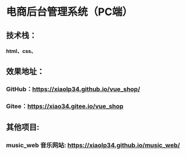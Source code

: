 # 电商后台管理系统（PC端）
## 技术栈：
#### html、css、
## 效果地址：
### GitHub：https://xiaolp34.github.io/vue_shop/
### Gitee：https://xiao34.gitee.io/vue_shop
## 其他项目:
### music_web 音乐网站: https://xiaolp34.github.io/music_web/
